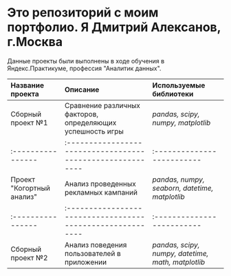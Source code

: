 # Это репозиторий с моим портфолио. Я Дмитрий Алексанов, г.Москва

Данные проекты были выполнены в ходе обучения в Яндекс.Практикуме, профессия "Аналитик данных".

| Название проекта  | Описание                                                   | Используемые библиотеки   |
| :---------------- | :--------------------------------------------------------- |:------------------------- |
| Сборный проект №1 | Сравнение различных факторов, определяющих успешность игры | *pandas, scipy, numpy, matplotlib*    |
| :---------------- | :--------------------------------------------------------- |:------------------------- |
| Проект "Когортный анализ" | Анализ проведенных рекламных кампаний | *pandas, numpy, seaborn, datetime, matplotlib*    |
| :---------------- | :--------------------------------------------------------- |:------------------------- |
| Сборный проект №2 | Анализ поведения пользователей в приложении | *pandas, scipy, numpy, datetime, math, matplotlib*    |
